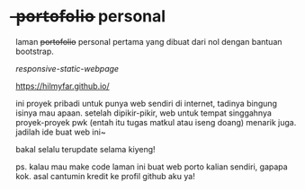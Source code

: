 # ̶p̶o̶r̶t̶o̶f̶o̶l̶i̶o̶ personal

laman <s>portofolio</s> personal pertama yang dibuat dari nol dengan bantuan bootstrap.

<i>responsive-static-webpage</i>

https://hilmyfar.github.io/

ini proyek pribadi untuk punya web sendiri di internet, tadinya bingung isinya mau apaan. setelah dipikir-pikir, web untuk tempat singgahnya proyek-proyek pwk (entah itu tugas matkul atau iseng doang) menarik juga.
jadilah ide buat web ini~

bakal selalu terupdate selama kiyeng!

ps. kalau mau make code laman ini buat web porto kalian sendiri, gapapa kok.
asal cantumin kredit ke profil github aku ya!
